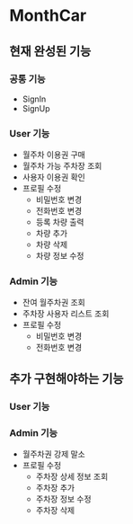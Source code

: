 # MonthCar
## 현재 완성된 기능
### 공통 기능
- SignIn
- SignUp
### User 기능
- 월주차 이용권 구매
- 월주차 가능 주차장 조회
- 사용자 이용권 확인
- 프로필 수정
	- 비밀번호 변경
	- 전화번호 변경
	- 등록 차량 출력
	- 차량 추가
	- 차량 삭제
	- 차량 정보 수정 
### Admin 기능
- 잔여 월주차권 조회
- 주차장 사용자 리스트 조회
- 프로필 수정
	- 비밀번호 변경
	- 전화번호 변경
## 추가 구현해야하는 기능
### User 기능
### Admin 기능
- 월주차권 강제 말소
- 프로필 수정
	- 주차장 상세 정보 조회
	- 주차장 추가
	- 주차장 정보 수정
	- 주차장 삭제

